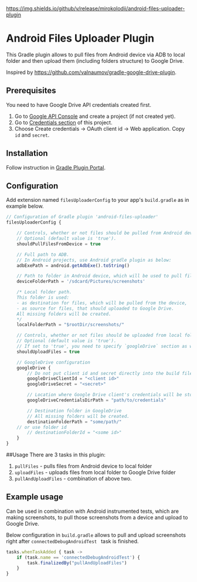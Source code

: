 https://img.shields.io/github/v/release/mirokolodii/android-files-uploader-plugin

# Android Files Uploader Plugin
This Gradle plugin allows to pull files from Android device via ADB to local folder and then upload them (including folders structure) to Google Drive.

Inspired by https://github.com/valnaumov/gradle-google-drive-plugin.

## Prerequisites
You need to have Google Drive API credentials created first.
1. Go to [Google API Console](https://console.developers.google.com/flows/enableapi?apiid=drive "Google API Console") and create a project (if not created yet).
2. Go to [Credentials section](https://console.developers.google.com/apis/credentials "Credentials section") of this project.
3. Choose Create credentials → OAuth client id → Web application. Copy `id` and  `secret`.

## Installation
Follow instruction in [Gradle Plugin Portal](https://plugins.gradle.org/plugin/io.github.mirokolodii.android-files-uploader "Gradle Plugin Portal").

## Configuration
Add extension named `filesUploaderConfig` to your app's `build.gradle` as in example below.
```js
// Configuration of Gradle plugin 'android-files-uploader'
filesUploaderConfig {

    // Controls, whether or not files should be pulled from Android device to local folder.
    // Optional (default value is 'true').
    shouldPullFilesFromDevice = true

    // Full path to ADB.
    // In Android projects, use Android gradle plugin as below:
    adbExePath = android.getAdbExe().toString()

    // Path to folder in Android device, which will be used to pull files from.
    deviceFolderPath = '/sdcard/Pictures/screenshots'

    /* Local folder path.
    This folder is used:
	- as destination for files, which will be pulled from the device,
   	- as source for files, that should uploaded to Google Drive.
    All missing folders will be created.
	*/
    localFolderPath = "$rootDir/screenshots/"

    // Controls, whether or not files should be uploaded from local folder to Google Drive.
    // Optional (default value is 'true').
    // If set to 'true', you need to specify `googleDrive` section as well.
    shouldUploadFiles = true

    // GoogleDrive configuration
    googleDrive {
        // Do not put client id and secret directly into the build file.
        googleDriveClientId = "<client id>"
        googleDriveSecret = "<secret>"

        // Location where Google Drive client's credentials will be stored.
        googleDriveCredentialsDirPath = "path/to/credentials"

        // Destination folder in GoogleDrive
        // All missing folders will be created.
        destinationFolderPath = "some/path/"
	// or use folder id
        // destinationFolderId = "<some id>"
    }
}
```

##Usage
There are 3 tasks in this plugin:
1. `pullFiles` - pulls files from Android device to local folder
2. `uploadFiles` - uploads files from local folder to Google Drive folder
3. `pullAndUploadFiles` - combination of above two.

## Example usage
Can be used in combination with Android instrumented tests, which are making screenshots, to pull those screenshots from a device and upload to Google Drive.

Below configuration in `build.gradle` allows to pull and upload screenshots right after `connectedDebugAndroidTest ` task is finished.
```js
tasks.whenTaskAdded { task ->
    if (task.name == 'connectedDebugAndroidTest') {
        task.finalizedBy("pullAndUploadFiles")
    }
}
```
